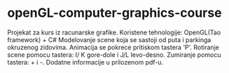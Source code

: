 # openGL-computer-graphics-course
Projekat za kurs iz racunarske grafike. 
Koristene tehnologije: OpenGL(Tao framework) + C#
Modelovanje scene koja se sastoji od puta i parkinga okruzenog zidovima. 
Animacija se pokrece pritiskom tastera 'P'. 
Rotiranje scene pomocu tastera: I/ K gore-dole i J/L levo-desno.
Zumiranje pomocu tastera: + i -.
Dodatne informacije u prilozenom pdf-u.
